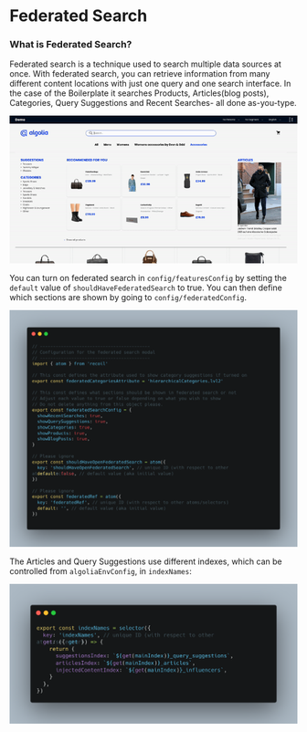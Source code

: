# Federated Search

### What is Federated Search?

Federated search is a technique used to search multiple data sources at once. With federated search, you can retrieve information from many different content locations with just one query and one search interface. In the case of the Boilerplate it searches Products, Articles(blog posts), Categories, Query Suggestions and Recent Searches- all done as-you-type.

![gif](../media/fs.gif)

You can turn on federated search in `config/featuresConfig` by setting the `default` value of `shouldHaveFederatedSearch` to true. You can then define which sections are shown by going to `config/federatedConfig`.

![f1](../media/federated1.png)

The Articles and Query Suggestions use different indexes, which can be controlled from `algoliaEnvConfig`, in `indexNames`:

![f2](../media/federated2.png)
